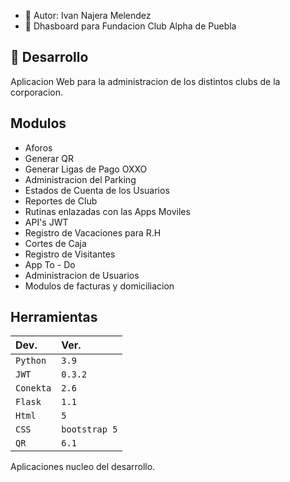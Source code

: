 - 👋 Autor: Ivan Najera Melendez
- 👀 Dhasboard para Fundacion Club Alpha de Puebla


## 🚀 Desarrollo

Aplicacion Web para la administracion de los distintos clubs de la corporacion. 
## Modulos

- Aforos
- Generar QR
- Generar Ligas de Pago OXXO
- Administracion del Parking
- Estados de Cuenta de los Usuarios
- Reportes de Club
- Rutinas enlazadas con las Apps Moviles
- API's JWT
- Registro de Vacaciones para R.H
- Cortes de Caja
- Registro de Visitantes 
- App To - Do
- Administracion de Usuarios
- Modulos de facturas y domiciliacion



## Herramientas

| Dev. | Ver.     |
| :-------- | :------- |
| `Python` | `3.9` |
| `JWT` | `0.3.2` |
| `Conekta` | `2.6` |
| `Flask` | `1.1` |
| `Html` | `5` |
| `CSS` | `bootstrap 5` |
| `QR` | `6.1` |

Aplicaciones nucleo del desarrollo.

